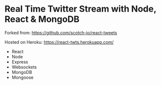# Real Time Twitter Stream with Node, React & MongoDB

Forked from: https://github.com/scotch-io/react-tweets

Hosted on Heroku: https://react-twts.herokuapp.com/

- React
- Node
- Express
- Websockets
- MongoDB
- Mongoose